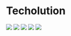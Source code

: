 # Techolution
![](https://imgur.com/S1Zi7NL.png)
![](https://imgur.com/NgeXRAE.png)
![](https://imgur.com/8limSUB.png)
![](https://imgur.com/1gWQKyQ.png)
![](https://imgur.com/wmN7kal.png)
